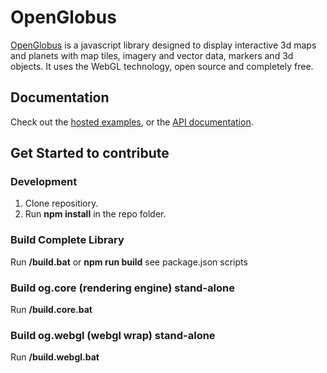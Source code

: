 # OpenGlobus

[OpenGlobus](http://www.openglobus.org/) is a javascript library designed to display interactive 3d maps and planets with map tiles, imagery and vector data, markers and 3d objects. It uses the WebGL technology, open source and completely free.

## Documentation

Check out the [hosted examples](http://www.openglobus.org/examples.html), or the [API documentation](http://www.openglobus.org/api/).

## Get Started to contribute

### Development

1. Clone repositiory.
2. Run **npm install** in the repo folder.
  
### Build Complete Library

Run **/build.bat** or **npm run build** see package.json scripts

### Build og.core (rendering engine) stand-alone

Run **/build.core.bat**

### Build og.webgl (webgl wrap) stand-alone

Run **/build.webgl.bat**


